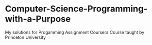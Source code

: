 # Computer-Science-Programming-with-a-Purpose
My solutions for Progamming Assignment Coursera Course taught by Princeton University 
